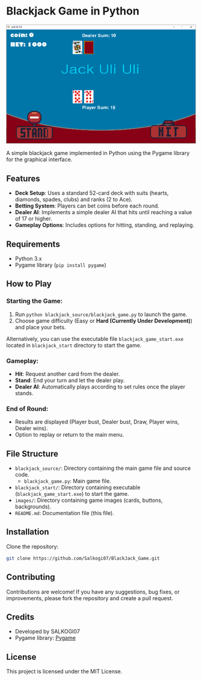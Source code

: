 # Blackjack Game in Python

![Blackjack Screenshot](screenshot.png)

A simple blackjack game implemented in Python using the Pygame library for the graphical interface.

## Features
- **Deck Setup**: Uses a standard 52-card deck with suits (hearts, diamonds, spades, clubs) and ranks (2 to Ace).
- **Betting System**: Players can bet coins before each round.
- **Dealer AI**: Implements a simple dealer AI that hits until reaching a value of 17 or higher.
- **Gameplay Options**: Includes options for hitting, standing, and replaying.

## Requirements
- Python 3.x
- Pygame library (`pip install pygame`)

## How to Play
### Starting the Game:
1. Run `python blackjack_source/blackjack_game.py` to launch the game.
2. Choose game difficulty (Easy or **Hard (Currently Under Development)**) and place your bets.

Alternatively, you can use the executable file `blackjack_game_start.exe` located in `blackjack_start` directory to start the game.

### Gameplay:
- **Hit**: Request another card from the dealer.
- **Stand**: End your turn and let the dealer play.
- **Dealer AI**: Automatically plays according to set rules once the player stands.

### End of Round:
- Results are displayed (Player bust, Dealer bust, Draw, Player wins, Dealer wins).
- Option to replay or return to the main menu.

## File Structure
- `blackjack_source/`: Directory containing the main game file and source code.
  - `blackjack_game.py`: Main game file.
- `blackjack_start/`: Directory containing executable (`blackjack_game_start.exe`) to start the game.
- `images/`: Directory containing game images (cards, buttons, backgrounds).
- `README.md`: Documentation file (this file).

## Installation
Clone the repository:
```bash
git clone https://github.com/Salkogi07/BlackJack_Game.git
```

## Contributing
Contributions are welcome! If you have any suggestions, bug fixes, or improvements, please fork the repository and create a pull request.

## Credits
- Developed by SALKOGI07
- Pygame library: [Pygame](https://www.pygame.org/)

## License
This project is licensed under the MIT License.
